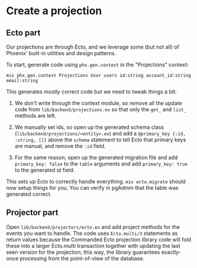 # Create a projection

## Ecto part

Our projections are through Ecto, and we leverage some (but not all) of Phoenix' built-in utilities and design patterns.

To start, generate code using `phx.gen.context` in the "Projections" context:

    mix phx.gen.context Projections User users id:string account_id:string email:string

This generates mostly correct code but we need to tweak things a bit:

1. We don't write through the context module, so remove all the update code from `lib/backend/projections.ex` so that only
   the `get_` and `list_` methods are left.

2. We manually set ids, so open up the generated schema class (`lib/backend/projections/<entity>.ex`) and add a
   `@primary_key {:id, :string, []}` above the `schema` statement to tell Ecto that primary keys are manual, and
   remove the `:id` field.

3. For the same reason, open up the generated migration file and add `primary_key: false` to the `table` arguments and
   add `primary_key: true` to the generated id field.

This sets up Ecto to correctly handle everything. `mix ecto.migrate` should now setup things for you. You can verify in
pgAdmin that the table was generated correct.

## Projector part

Open `lib/backend/projectors/ecto.ex` and add project methods for the events you want to handle. The code uses
`Ecto.multi/3` statements as return values because the Commanded Ecto projection library code will fold these
into a larger Ecto.multi transaction together with updating the last seen version for the projection; this way,
the library guarantees exactly-once processing from the point-of-view of the database.

